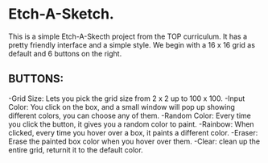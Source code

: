   # Etch-A-Sketch.
This is a simple Etch-A-Skecth project from the TOP curriculum. It has a pretty friendly interface and a simple style.
We begin with a 16 x 16 grid as default and 6 buttons on the right.
 ## BUTTONS:
   -Grid Size: Lets you pick the grid size from 2 x 2 up to 100 x 100.
   -Input Color: You click on the box, and a small window will pop up showing different colors, you can choose any of them.
   -Random Color: Every time you click the button, it gives you a random color to paint.
   -Rainbow: When clicked, every time you hover over a box, it paints a different color.
   -Eraser: Erase the painted box color when you hover over them.
   -Clear: clean up the entire grid, returnit it to the default color.
